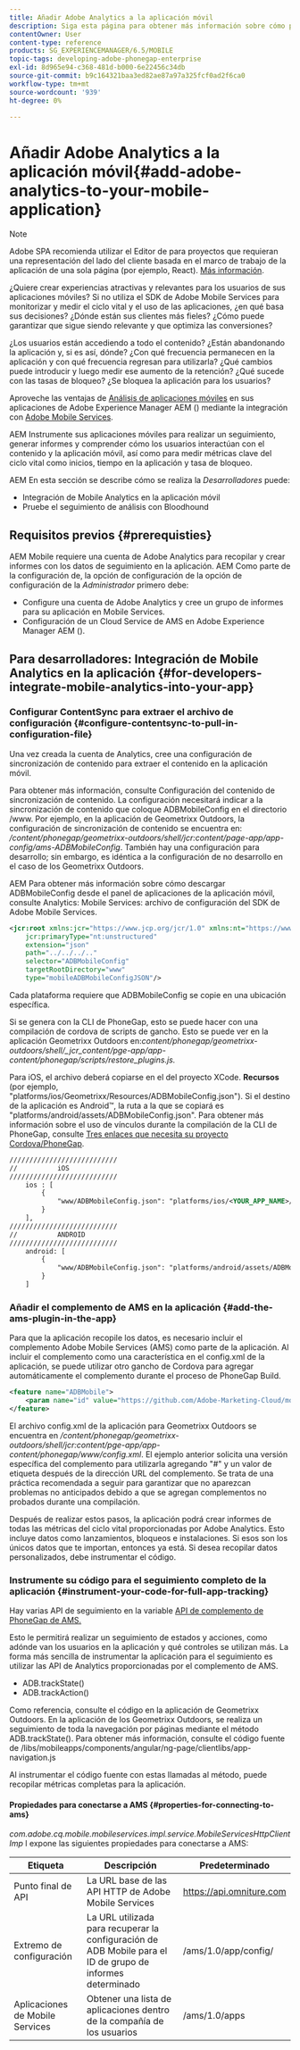 ```yaml
---
title: Añadir Adobe Analytics a la aplicación móvil
description: Siga esta página para obtener más información sobre cómo puede utilizar el análisis de aplicaciones móviles en sus aplicaciones Adobe Experience Manager mediante la integración con Adobe Mobile Services.
contentOwner: User
content-type: reference
products: SG_EXPERIENCEMANAGER/6.5/MOBILE
topic-tags: developing-adobe-phonegap-enterprise
exl-id: 8d965e94-c368-481d-b000-6e22456c34db
source-git-commit: b9c164321baa3ed82ae87a97a325fcf0ad2f6ca0
workflow-type: tm+mt
source-wordcount: '939'
ht-degree: 0%

---
```


# Añadir Adobe Analytics a la aplicación móvil{#add-adobe-analytics-to-your-mobile-application}

>[!NOTE]
>
>Adobe SPA recomienda utilizar el Editor de para proyectos que requieran una representación del lado del cliente basada en el marco de trabajo de la aplicación de una sola página (por ejemplo, React). [Más información](/help/sites-developing/spa-overview.md).

¿Quiere crear experiencias atractivas y relevantes para los usuarios de sus aplicaciones móviles? Si no utiliza el SDK de Adobe Mobile Services para monitorizar y medir el ciclo vital y el uso de las aplicaciones, ¿en qué basa sus decisiones? ¿Dónde están sus clientes más fieles? ¿Cómo puede garantizar que sigue siendo relevante y que optimiza las conversiones?

¿Los usuarios están accediendo a todo el contenido? ¿Están abandonando la aplicación y, si es así, dónde? ¿Con qué frecuencia permanecen en la aplicación y con qué frecuencia regresan para utilizarla? ¿Qué cambios puede introducir y luego medir ese aumento de la retención? ¿Qué sucede con las tasas de bloqueo? ¿Se bloquea la aplicación para los usuarios?

Aproveche las ventajas de [Análisis de aplicaciones móviles](https://business.adobe.com/products/analytics/mobile-marketing.html) en sus aplicaciones de Adobe Experience Manager AEM () mediante la integración con [Adobe Mobile Services](https://business.adobe.com/products/campaign/mobile-marketing.html).

AEM Instrumente sus aplicaciones móviles para realizar un seguimiento, generar informes y comprender cómo los usuarios interactúan con el contenido y la aplicación móvil, así como para medir métricas clave del ciclo vital como inicios, tiempo en la aplicación y tasa de bloqueo.

AEM En esta sección se describe cómo se realiza la *Desarrolladores* puede:

* Integración de Mobile Analytics en la aplicación móvil
* Pruebe el seguimiento de análisis con Bloodhound

## Requisitos previos {#prerequisties}

AEM Mobile requiere una cuenta de Adobe Analytics para recopilar y crear informes con los datos de seguimiento en la aplicación. AEM Como parte de la configuración de, la opción de configuración de la opción de configuración de la *Administrador* primero debe:

* Configure una cuenta de Adobe Analytics y cree un grupo de informes para su aplicación en Mobile Services.
* Configuración de un Cloud Service de AMS en Adobe Experience Manager AEM ().

## Para desarrolladores: Integración de Mobile Analytics en la aplicación {#for-developers-integrate-mobile-analytics-into-your-app}

### Configurar ContentSync para extraer el archivo de configuración {#configure-contentsync-to-pull-in-configuration-file}

Una vez creada la cuenta de Analytics, cree una configuración de sincronización de contenido para extraer el contenido en la aplicación móvil.

Para obtener más información, consulte Configuración del contenido de sincronización de contenido. La configuración necesitará indicar a la sincronización de contenido que coloque ADBMobileConfig en el directorio /www. Por ejemplo, en la aplicación de Geometrixx Outdoors, la configuración de sincronización de contenido se encuentra en: */content/phonegap/geometrixx-outdoors/shell/jcr:content/page-app/app-config/ams-ADBMobileConfig*. También hay una configuración para desarrollo; sin embargo, es idéntica a la configuración de no desarrollo en el caso de los Geometrixx Outdoors.

AEM Para obtener más información sobre cómo descargar ADBMobileConfig desde el panel de aplicaciones de la aplicación móvil, consulte Analytics: Mobile Services: archivo de configuración del SDK de Adobe Mobile Services.

```xml
<jcr:root xmlns:jcr="https://www.jcp.org/jcr/1.0" xmlns:nt="https://www.jcp.org/jcr/nt/1.0"
    jcr:primaryType="nt:unstructured"
    extension="json"
    path="../../../.."
    selector="ADBMobileConfig"
    targetRootDirectory="www"
    type="mobileADBMobileConfigJSON"/>
```

Cada plataforma requiere que ADBMobileConfig se copie en una ubicación específica.

Si se genera con la CLI de PhoneGap, esto se puede hacer con una compilación de cordova de scripts de gancho. Esto se puede ver en la aplicación Geometrixx Outdoors en:*content/phonegap/geometrixx-outdoors/shell/_jcr_content/pge-app/app-content/phonegap/scripts/restore_plugins.js.*

Para iOS, el archivo deberá copiarse en el del proyecto XCode. **Recursos** (por ejemplo, &quot;platforms/ios/Geometrixx/Resources/ADBMobileConfig.json&quot;). Si el destino de la aplicación es Android™, la ruta a la que se copiará es &quot;platforms/android/assets/ADBMobileConfig.json&quot;. Para obtener más información sobre el uso de vínculos durante la compilación de la CLI de PhoneGap, consulte [Tres enlaces que necesita su proyecto Cordova/PhoneGap](https://gist.github.com/jlcarvalho/22402d013bc72f795d45a01836ce735c).

```xml
///////////////////////////
//          iOS
///////////////////////////
    ios : [
        {
            "www/ADBMobileConfig.json": "platforms/ios/<YOUR_APP_NAME>/Resources/ADBMobileConfig.json"
        }
    ],
///////////////////////////
//          ANDROID
///////////////////////////
    android: [
        {
            "www/ADBMobileConfig.json": "platforms/android/assets/ADBMobileConfig.json"
        }
    ]
```

### Añadir el complemento de AMS en la aplicación {#add-the-ams-plugin-in-the-app}

Para que la aplicación recopile los datos, es necesario incluir el complemento Adobe Mobile Services (AMS) como parte de la aplicación. Al incluir el complemento como una característica en el config.xml de la aplicación, se puede utilizar otro gancho de Cordova para agregar automáticamente el complemento durante el proceso de PhoneGap Build.

```xml
<feature name="ADBMobile">
    <param name="id" value="https://github.com/Adobe-Marketing-Cloud/mobile-services#0482f9cedf90c98a8d4b07219ece1933b2e46a60"/>
</feature>
```

El archivo config.xml de la aplicación para Geometrixx Outdoors se encuentra en */content/phonegap/geometrixx-outdoors/shell/jcr:content/pge-app/app-content/phonegap/www/config.xml*. El ejemplo anterior solicita una versión específica del complemento para utilizarla agregando &quot;#&quot; y un valor de etiqueta después de la dirección URL del complemento. Se trata de una práctica recomendada a seguir para garantizar que no aparezcan problemas no anticipados debido a que se agregan complementos no probados durante una compilación.

Después de realizar estos pasos, la aplicación podrá crear informes de todas las métricas del ciclo vital proporcionadas por Adobe Analytics. Esto incluye datos como lanzamientos, bloqueos e instalaciones. Si esos son los únicos datos que te importan, entonces ya está. Si desea recopilar datos personalizados, debe instrumentar el código.

### Instrumente su código para el seguimiento completo de la aplicación {#instrument-your-code-for-full-app-tracking}

Hay varias API de seguimiento en la variable [API de complemento de PhoneGap de AMS.](https://github.com/Adobe-Marketing-Cloud/mobile-services/blob/master/docs/ios/phonegap/phonegap-methods.md)

Esto le permitirá realizar un seguimiento de estados y acciones, como adónde van los usuarios en la aplicación y qué controles se utilizan más. La forma más sencilla de instrumentar la aplicación para el seguimiento es utilizar las API de Analytics proporcionadas por el complemento de AMS.

* ADB.trackState()
* ADB.trackAction()

Como referencia, consulte el código en la aplicación de Geometrixx Outdoors. En la aplicación de los Geometrixx Outdoors, se realiza un seguimiento de toda la navegación por páginas mediante el método ADB.trackState(). Para obtener más información, consulte el código fuente de /libs/mobileapps/components/angular/ng-page/clientlibs/app-navigation.js

Al instrumentar el código fuente con estas llamadas al método, puede recopilar métricas completas para la aplicación.

#### Propiedades para conectarse a AMS {#properties-for-connecting-to-ams}

*com.adobe.cq.mobile.mobileservices.impl.service.MobileServicesHttpClientImp* l expone las siguientes propiedades para conectarse a AMS:

| **Etiqueta** | **Descripción** | **Predeterminado** |
|---|---|---|
| Punto final de API | La URL base de las API HTTP de Adobe Mobile Services | https://api.omniture.com |
| Extremo de configuración | La URL utilizada para recuperar la configuración de ADB Mobile para el ID de grupo de informes determinado | /ams/1.0/app/config/ |
| Aplicaciones de Mobile Services | Obtener una lista de aplicaciones dentro de la compañía de los usuarios | /ams/1.0/apps |
